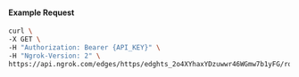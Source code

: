 <!-- Code generated for API Clients. DO NOT EDIT. -->

#### Example Request

```bash
curl \
-X GET \
-H "Authorization: Bearer {API_KEY}" \
-H "Ngrok-Version: 2" \
https://api.ngrok.com/edges/https/edghts_2o4XYhaxYDzuwwr46WGmw7b1yFG/routes/edghtsrt_2o4XYd2S6A50KIcbGRa8sj0JEaj/response_headers
```
